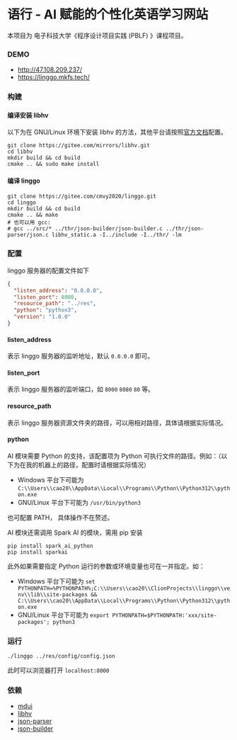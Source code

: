 # 语行 - AI 赋能的个性化英语学习网站

本项目为 电子科技大学《程序设计项目实践 (PBLF) 》课程项目。

### DEMO
- http://47.108.209.237/
- https://linggo.mkfs.tech/

### 构建
#### 编译安装 libhv
以下为在 GNU/Linux 环境下安装 libhv 的方法，其他平台请按照[官方文档](https://github.com/ithewei/libhv/blob/master/README-CN.md#%EF%B8%8F-%E6%9E%84%E5%BB%BA)配置。
```shell
git clone https://gitee.com/mirrors/libhv.git
cd libhv
mkdir build && cd build
cmake .. && sudo make install
```
#### 编译 linggo
```shell
git clone https://gitee.com/cmvy2020/linggo.git
cd linggo
mkdir build && cd build
cmake .. && make
# 也可以用 gcc:
# gcc ../src/* ../thr/json-builder/json-builder.c ../thr/json-parser/json.c libhv_static.a -I../include -I../thr/ -lm
```

### 配置
linggo 服务器的配置文件如下
```json
{
  "listen_address": "0.0.0.0",
  "listen_port": 8000,
  "resource_path": "../res",
  "python": "python3",
  "version": "1.0.0"
}
```
#### listen_address
表示 linggo 服务器的监听地址，默认 `0.0.0.0` 即可。
#### listen_port
表示 linggo 服务器的监听端口，如 `8000` `8080` `80` 等。
#### resource_path
表示 linggo 服务器资源文件夹的路径，可以用相对路径，具体请根据实际情况。
#### python
AI 模块需要 Python 的支持，该配置项为 Python 可执行文件的路径。例如：（以下为在我的机器上的路径，配置时请根据实际情况）
- Windows 平台下可能为 `C:\\Users\\cao20\\AppData\\Local\\Programs\\Python\\Python312\\python.exe`
- GNU/Linux 平台下可能为 `/usr/bin/python3`  

也可配置 PATH， 具体操作不在赘述。

AI 模块还需调用 Spark AI 的模块，需用 pip 安装
```shell
pip install spark_ai_python
pip install sparkai
```

此外如果需要指定 Python 运行的参数或环境变量也可在一并指定。如：
- Windows 平台下可能为 `set PYTHONPATH=%PYTHONPATH%;C:\\Users\\cao20\\ClionProjects\\linggo\\venv\\lib\\site-packages && C:\\Users\\cao20\\AppData\\Local\\Programs\\Python\\Python312\\python.exe`
- GNU/Linux 平台下可能为 `export PYTHONPATH=$PYTHONPATH:'xxx/site-packages'; python3`

### 运行
```shell
./linggo ../res/config/config.json
```
此时可以浏览器打开 `localhost:8000`

### 依赖
- [mdui](https://www.mdui.org/docs/)
- [libhv](https://github.com/ithewei/libhv)
- [json-parser](https://github.com/json-parser/json-parser)
- [json-builder](https://github.com/json-parser/json-builder)